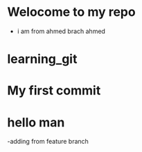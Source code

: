# Welocome to my repo 
- i am from ahmed brach ahmed
# learning_git
# My first commit


# hello man

-adding from feature branch
